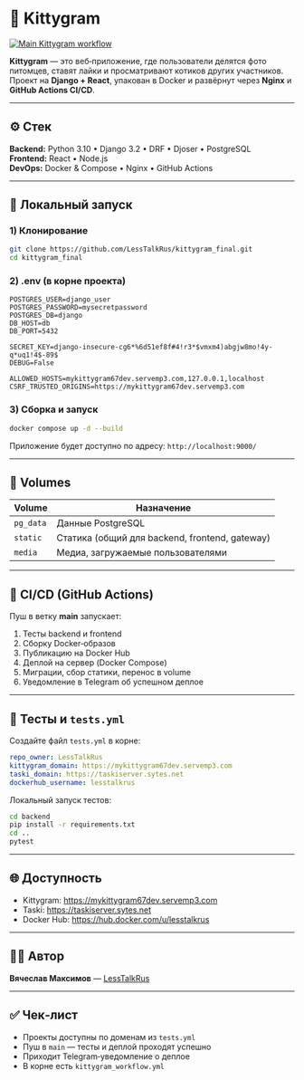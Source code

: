 # 🐾 Kittygram

[![Main Kittygram workflow](https://github.com/LessTalkRus/kittygram_final/actions/workflows/main.yml/badge.svg)](https://github.com/LessTalkRus/kittygram_final/actions/workflows/main.yml)

**Kittygram** — это веб‑приложение, где пользователи делятся фото питомцев, ставят лайки и просматривают котиков других участников.  
Проект на **Django + React**, упакован в Docker и развёрнут через **Nginx** и **GitHub Actions CI/CD**.

---

## ⚙️ Стек

**Backend:** Python 3.10 • Django 3.2 • DRF • Djoser • PostgreSQL  
**Frontend:** React • Node.js  
**DevOps:** Docker & Compose • Nginx • GitHub Actions

---

## 🚀 Локальный запуск

### 1) Клонирование
```bash
git clone https://github.com/LessTalkRus/kittygram_final.git
cd kittygram_final
```

### 2) .env (в корне проекта)
```env
POSTGRES_USER=django_user
POSTGRES_PASSWORD=mysecretpassword
POSTGRES_DB=django
DB_HOST=db
DB_PORT=5432

SECRET_KEY=django-insecure-cg6*%6d51ef8f#4!r3*$vmxm4)abgjw8mo!4y-q*uq1!4$-89$
DEBUG=False

ALLOWED_HOSTS=mykittygram67dev.servemp3.com,127.0.0.1,localhost
CSRF_TRUSTED_ORIGINS=https://mykittygram67dev.servemp3.com
```

### 3) Сборка и запуск
```bash
docker compose up -d --build
```
Приложение будет доступно по адресу: `http://localhost:9000/`

---

## 🧩 Volumes

| Volume  | Назначение |
|---------|------------|
| `pg_data` | Данные PostgreSQL |
| `static`  | Статика (общий для backend, frontend, gateway) |
| `media`   | Медиа, загружаемые пользователями |

---

## 🔄 CI/CD (GitHub Actions)

Пуш в ветку **main** запускает:
1. Тесты backend и frontend  
2. Сборку Docker‑образов  
3. Публикацию на Docker Hub  
4. Деплой на сервер (Docker Compose)  
5. Миграции, сбор статики, перенос в volume  
6. Уведомление в Telegram об успешном деплое

---

## 🧪 Тесты и `tests.yml`

Создайте файл `tests.yml` в корне:
```yaml
repo_owner: LessTalkRus
kittygram_domain: https://mykittygram67dev.servemp3.com
taski_domain: https://taskiserver.sytes.net
dockerhub_username: lesstalkrus
```

Локальный запуск тестов:
```bash
cd backend
pip install -r requirements.txt
cd ..
pytest
```

---

## 🌐 Доступность

- Kittygram: https://mykittygram67dev.servemp3.com  
- Taski: https://taskiserver.sytes.net  
- Docker Hub: https://hub.docker.com/u/lesstalkrus

---

## 👨‍💻 Автор

**Вячеслав Максимов** — [LessTalkRus](https://github.com/LessTalkRus)

---

## ✅ Чек‑лист

- Проекты доступны по доменам из `tests.yml`  
- Пуш в `main` — тесты и деплой проходят успешно  
- Приходит Telegram‑уведомление о деплое  
- В корне есть `kittygram_workflow.yml`
